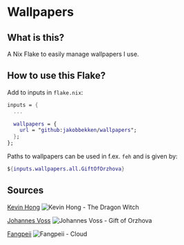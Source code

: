 # Wallpapers

## What is this?

A Nix Flake to easily manage wallpapers I use.

## How to use this Flake?

Add to inputs in `flake.nix`:
```nix
inputs = {
  ...  

  wallpapers = {
    url = "github:jakobbekken/wallpapers";
  };
};
```

Paths to wallpapers can be used in f.ex. `feh` and is given by:
```nix
${inputs.wallpapers.all.GiftOfOrzhova}
```

## Sources

[Kevin Hong](https://www.kevinhong.com/the-dragon-witch)
![Kevin Hong - The Dragon Witch](walls/Kevin_Hong_The_Dragon_Witch.jpg)

[Johannes Voss](https://www.artofmtg.com/art/gift-of-orzhova/)
![Johannes Voss - Gift of Orzhova](walls/Johannes_Voss_Gift_of_Orzhova_MOD.jpg)

[Fangpeii](https://www.pixiv.net/en/artworks/85172077)
![Fangpeii - Cloud](walls/Fangpeii_Cloud.jpg)
